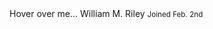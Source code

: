 <midwest-button block>
	Hover over me...
	<midwest-tooltip>
		<midwest-avatar name="William M. Riley" size="tiny" class="mr2"></midwest-avatar>
		<span>
			William M. Riley
			<small class="db o-70">Joined Feb. 2nd</small>
		</span>
	</midwest-tooltip>
</midwest-button>
